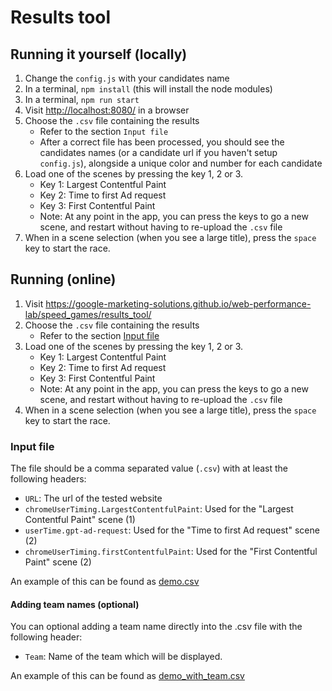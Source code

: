 # Results tool

## Running it yourself (locally)

1. Change the `config.js` with your candidates name
2. In a terminal, `npm install` (this will install the node modules)
3. In a terminal, `npm run start`
4. Visit <http://localhost:8080/> in a browser
5. Choose the `.csv` file containing the results
   - Refer to the section `Input file`
   - After a correct file has been processed, you should see the candidates names (or a candidate url if you haven't setup `config.js`), alongside a unique color and number for each candidate
6. Load one of the scenes by pressing the key 1, 2 or 3.
   - Key 1: Largest Contentful Paint
   - Key 2: Time to first Ad request
   - Key 3: First Contentful Paint
   - Note: At any point in the app, you can press the keys to go a new scene, and restart without having to re-upload the `.csv` file
7. When in a scene selection (when you see a large title), press the `space` key to start the race.

## Running (online)

1. Visit <https://google-marketing-solutions.github.io/web-performance-lab/speed_games/results_tool/>
2. Choose the `.csv` file containing the results
   - Refer to the section [Input file](#Input_file)
3. Load one of the scenes by pressing the key 1, 2 or 3.
   - Key 1: Largest Contentful Paint
   - Key 2: Time to first Ad request
   - Key 3: First Contentful Paint
   - Note: At any point in the app, you can press the keys to go a new scene, and restart without having to re-upload the `.csv` file
4. When in a scene selection (when you see a large title), press the `space` key to start the race.

### Input file

The file should be a comma separated value (`.csv`) with at least the following headers:

- `URL`: The url of the tested website
- `chromeUserTiming.LargestContentfulPaint`: Used for the "Largest Contentful Paint" scene (1)
- `userTime.gpt-ad-request`: Used for the "Time to first Ad request" scene (2)
- `chromeUserTiming.firstContentfulPaint`: Used for the "First Contentful Paint" scene (2)

An example of this can be found as [demo.csv](examples/demo_with_team.csv)

#### Adding team names (optional)

You can optional adding a team name directly into the .csv file with the following header:

- `Team`: Name of the team which will be displayed.

An example of this can be found as [demo_with_team.csv](examples/demo_with_team.csv)
